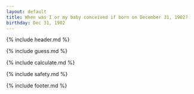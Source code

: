 ```yaml
---
layout: default
title: When was I or my baby conceived if born on December 31, 1902?
birthday: Dec 31, 1902
---
```


{% include header.md %}

{% include guess.md %}

{% include calculate.md %}

{% include safety.md %}

{% include footer.md %}



